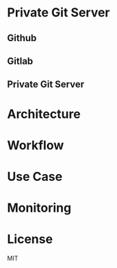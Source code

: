 # Private Git Server

## Github


## Gitlab


## Private Git Server


# Architecture 


# Workflow


# Use Case


# Monitoring


# License
MIT

